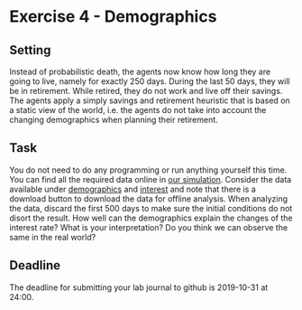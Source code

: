 # Exercise 4 - Demographics

## Setting
Instead of probabilistic death, the agents now know how long they are going to live, namely for exactly 250 days. During the last 50 days, they will be in retirement. While retired, they do not work and live off their savings. The agents apply a simply savings and retirement heuristic that is based on a static view of the world, i.e. the agents do not take into account the changing demographics when planning their retirement.

## Task
You do not need to do any programming or run anything yourself this time. You can find all the required data online in [our simulation](http://meissereconomics.com/vis/simulation?sim=ex4-demographics-1). Consider the data available under [demographics](http://meissereconomics.com/vis/simulation?sim=ex4-demographics-1&metric=demographics) and [interest](http://meissereconomics.com/vis/simulation?sim=ex4-demographics-1&metric=interest) and note that there is a download button to download the data for offline analysis. When analyzing the data, discard the first 500 days to make sure the initial conditions do not disort the result. How well can the demographics explain the changes of the interest rate? What is your interpretation? Do you think we can observe the same in the real world? 

## Deadline

The deadline for submitting your  lab journal to github is 2019-10-31 at 24:00.
